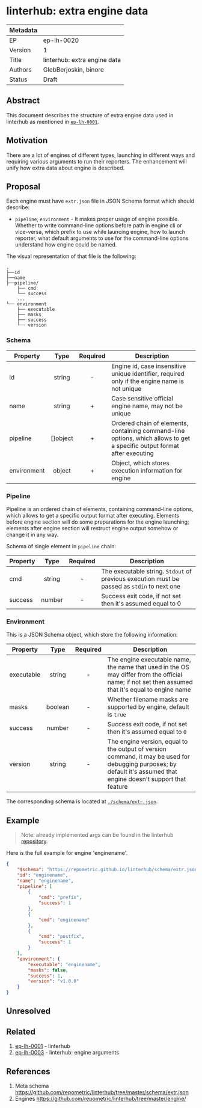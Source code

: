 ﻿# linterhub: extra engine data

| Metadata     |                                         |
| ------------ |-----------------------------------------|
| EP           | ep-lh-0020                              |
| Version      | 1                                       |
| Title        | linterhub: extra engine data            |
| Authors      | GlebBerjoskin, binore                   |
| Status       | Draft                                   |

## Abstract

This document describes the structure of extra engine data used in linterhub as mentioned in [`ep-lh-0001`](#related).

## Motivation

There are a lot of engines of different types, launching in different ways and requiring various arguments to run their reporters. The enhancement will unify how extra data about engine is described.

## Proposal

Each engine must have `extr.json` file in JSON Schema format which should describe:

- `pipeline`, `environment` - It makes proper usage of engine possible. Whether to write command-line options before path in engine cli or vice-versa, which prefix to use while launcing engine, how  to launch reporter, what default arguments to use for the command-line options understand how engine could be named.


The visual representation of that file is the following:

```
.
├──id
├──name
├──pipeline/
    ├── cmd
	└── success	
    ...			
└── environment
    ├── executable
    ├── masks
    ├── success
    └── version	

```

### Schema

| Property        | Type     | Required | Description |
| -               | :-:      | :-:      | -           |
| id              | string   | -        | Engine id, case insensitive unique identifier, required only if the engine name is not unique |
| name            | string   | +        | Case sensitive official engine name, may not be unique |
| pipeline        | []object   | +        | Ordered chain of elements, containing command-line options, which allows to get a specific output format after executing |
| environment     | object   | +        | Object, which stores execution information for engine |

### Pipeline

Pipeline is an ordered chain of elements, containing command-line options, which allows to get a specific output format after executing. Elements before engine section will do some preparations for the engine launching; elements after engine section will restruct engine output somehow or change it in any way.

Schema of single element in `pipeline` chain:

| Property    | Type     | Required | Description |
| -           | :-:      | :-:      | -           |
| cmd  		  | string   | -        | The executable string. `Stdout` of previous execution must be passed as `stdin` to next one |
| success     | number   | -        | Success exit code, if not set then it's assumed equal to 0 |

### Environment

This is a JSON Schema object, which store the following information:

| Property    | Type     | Required | Description |
| -           | :-:      | :-:      | -           |
| executable  | string   | -        | The engine executable name, the name that used in the OS may differ from the official name; if not set then assumed that it's equal to engine name |
| masks       | boolean  | -        | Whether filename masks are supported by engine, default is `true` |
| success     | number   | -        | Success exit code, if not set then it's assumed equal to `0` |
| version     | string   | -        | The engine version, equal to the output of version command, it may be used for debugging purposes; by default it's assumed that engine doesn't support that feature |

The corresponding schema is located at [`./schema/extr.json`](#references).

## Example

> Note: already implemented args can be found in the linterhub [repository](#references).

Here is the full example for engine 'enginename'.

```json
{
    "$schema": "https://repometric.github.io/linterhub/schema/extr.json",
    "id": "enginename",
    "name": "enginename",
    "pipeline": [
		{
			"cmd": "prefix",
			"success": 1
		},
		{
			"cmd": "enginename"
		},
		{
			"cmd": "postfix",
			"success": 1
		}
	],
    "environment": {
		"executable": "enginename",
		"masks": false,
		"success": 1,
		"version": "v1.0.0"
    }
}
```

## Unresolved

## Related

1. [ep-lh-0001](ep-lh-0001.md) - linterhub
2. [ep-lh-0003](ep-lh-0003.md) - linterhub: engine arguments

## References

1. Meta schema <https://github.com/repometric/linterhub/tree/master/schema/extr.json>
2. Engines <https://github.com/repometric/linterhub/tree/master/engine/>